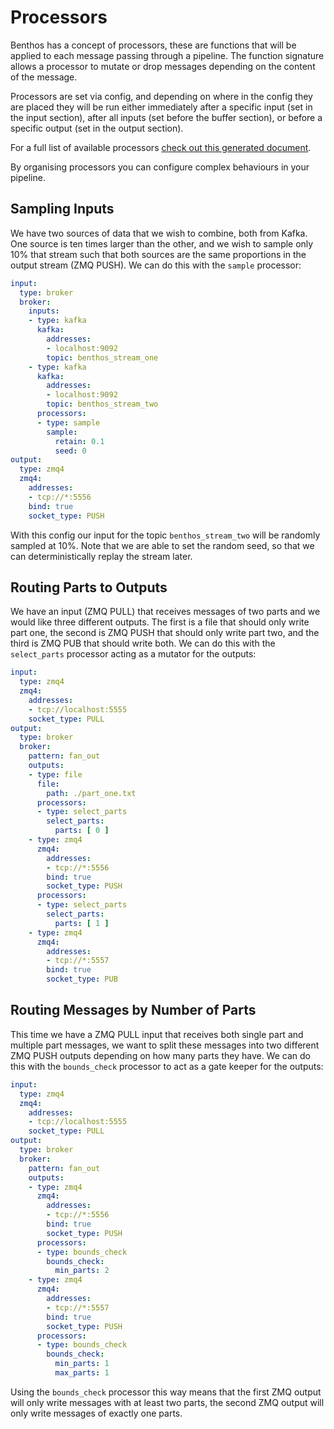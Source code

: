 Processors
==========

Benthos has a concept of processors, these are functions that will be applied to
each message passing through a pipeline. The function signature allows a
processor to mutate or drop messages depending on the content of the message.

Processors are set via config, and depending on where in the config they are
placed they will be run either immediately after a specific input (set in the
input section), after all inputs (set before the buffer section), or before a
specific output (set in the output section).

For a full list of available processors [check out this generated document][0].

By organising processors you can configure complex behaviours in your pipeline.

## Sampling Inputs

We have two sources of data that we wish to combine, both from Kafka. One source
is ten times larger than the other, and we wish to sample only 10% that stream
such that both sources are the same proportions in the output stream (ZMQ PUSH).
We can do this with the `sample` processor:

``` yaml
input:
  type: broker
  broker:
    inputs:
    - type: kafka
      kafka:
        addresses:
        - localhost:9092
        topic: benthos_stream_one
    - type: kafka
      kafka:
        addresses:
        - localhost:9092
        topic: benthos_stream_two
      processors:
      - type: sample
        sample:
          retain: 0.1
          seed: 0
output:
  type: zmq4
  zmq4:
    addresses:
    - tcp://*:5556
    bind: true
    socket_type: PUSH
```

With this config our input for the topic `benthos_stream_two` will be randomly
sampled at 10%. Note that we are able to set the random seed, so that we can
deterministically replay the stream later.

## Routing Parts to Outputs

We have an input (ZMQ PULL) that receives messages of two parts and we would
like three different outputs. The first is a file that should only write part
one, the second is ZMQ PUSH that should only write part two, and the third is
ZMQ PUB that should write both. We can do this with the `select_parts`
processor acting as a mutator for the outputs:

``` yaml
input:
  type: zmq4
  zmq4:
    addresses:
    - tcp://localhost:5555
    socket_type: PULL
output:
  type: broker
  broker:
    pattern: fan_out
    outputs:
    - type: file
      file:
        path: ./part_one.txt
      processors:
      - type: select_parts
        select_parts:
          parts: [ 0 ]
    - type: zmq4
      zmq4:
        addresses:
        - tcp://*:5556
        bind: true
        socket_type: PUSH
      processors:
      - type: select_parts
        select_parts:
          parts: [ 1 ]
    - type: zmq4
      zmq4:
        addresses:
        - tcp://*:5557
        bind: true
        socket_type: PUB
```

## Routing Messages by Number of Parts

This time we have a ZMQ PULL input that receives both single part and multiple
part messages, we want to split these messages into two different ZMQ PUSH
outputs depending on how many parts they have. We can do this with the
`bounds_check` processor to act as a gate keeper for the outputs:

``` yaml
input:
  type: zmq4
  zmq4:
    addresses:
    - tcp://localhost:5555
    socket_type: PULL
output:
  type: broker
  broker:
    pattern: fan_out
    outputs:
    - type: zmq4
      zmq4:
        addresses:
        - tcp://*:5556
        bind: true
        socket_type: PUSH
      processors:
      - type: bounds_check
        bounds_check:
          min_parts: 2
    - type: zmq4
      zmq4:
        addresses:
        - tcp://*:5557
        bind: true
        socket_type: PUSH
      processors:
      - type: bounds_check
        bounds_check:
          min_parts: 1
          max_parts: 1
```

Using the `bounds_check` processor this way means that the first ZMQ output will
only write messages with at least two parts, the second ZMQ output will only
write messages of exactly one parts.

[0]: ./list.md
